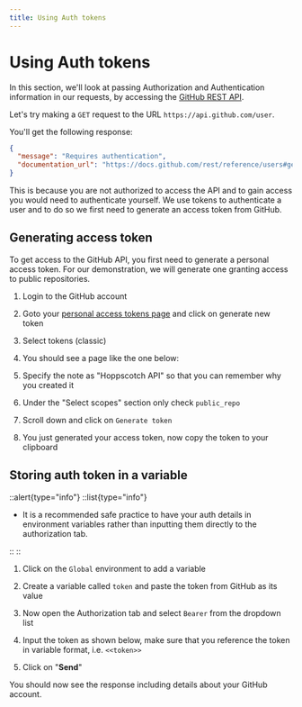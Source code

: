 ```yaml
---
title: Using Auth tokens
---
```


# Using Auth tokens

In this section, we'll look at passing Authorization and Authentication information in our requests, by accessing the [GitHub REST API](https://docs.github.com/en/rest).

Let's try making a `GET` request to the URL `https://api.github.com/user`.

You'll get the following response:

```json
{
  "message": "Requires authentication",
  "documentation_url": "https://docs.github.com/rest/reference/users#get-the-authenticated-user"
}
```

This is because you are not authorized to access the API and to gain access you would need to authenticate yourself. We use tokens to authenticate a user and to do so we first need to generate an access token from GitHub.

## Generating access token

To get access to the GitHub API, you first need to generate a personal access token. For our demonstration, we will generate one granting access to public repositories.

1. Login to the GitHub account
2. Goto your [personal access tokens page](https://github.com/settings/tokens) and click on generate new token
3. Select tokens (classic)
4. You should see a page like the one below:

    <ZoomableImage src="getting-started/rest/github-access-token" extension="png" alt="Create GitHub Access Token" />

5. Specify the note as "Hoppscotch API" so that you can remember why you created it
6. Under the "Select scopes" section only check `public_repo`
7. Scroll down and click on `Generate token`
8. You just generated your access token, now copy the token to your clipboard

## Storing auth token in a variable

::alert{type="info"}
::list{type="info"}

- It is a recommended safe practice to have your auth details in environment variables rather than inputting them directly to the authorization tab.

::
::

1. Click on the `Global` environment to add a variable
2. Create a variable called `token` and paste the token from GitHub as its value

    <ZoomableImage src="getting-started/rest/create-token-variable" extension="png" alt="Auth token variable" />

3. Now open the Authorization tab and select `Bearer` from the dropdown list
4. Input the token as shown below, make sure that you reference the token in variable format, i.e. `<<token>>`

    <ZoomableImage src="getting-started/rest/add-token-in-auth-tab" extension="png" alt="Add token in Auth tab" />

5. Click on "**Send**"

You should now see the response including details about your GitHub account.
